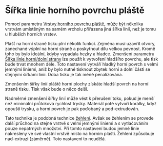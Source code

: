 Šířka linie horního povrchu pláště
====
Pomocí parametru [Vrstvy horního povrchu pláště](../shell/roofing_layer_count.md), může být několika vrstvám umístěným na samém vrcholu přiřazena jiná šířka linií, než je tomu u hlubších horních vrstev.

Plášť na horní straně tisku plní několik funkcí. Zejména musí uzavřít otvory, zanechané výplní na horní straně a poskytnout dílu velkou pevnost. Kromě toho by bylo ideální, kdyby vypadala hezky a hladce. Zmenšení parametru [Šířka linie horní/dolní strany](../resolution/skin_line_width.md) lze použít k vytvoření hladšího povrchu, ale tisk bude trvat mnohem déle. Toto nastavení vytváří hladký horní povrch s velmi jemnými liniemi, aniž by bylo nutné tisknout zbytek horní a dolní části se stejnými šířkami linií. Doba tisku je tak méně penalizována.

Zmenšením šířky linií pláště horní plochy získáte hladší povrch na horní straně tisku. Tisk však bude o něco delší.

Nadměrné zmenšení šířky linií může vést k přerušení toku, pokud je menší než minimální průtoková rychlost trysky. Materiál poté vytvoří korálky, když opouští trysku, a horní povrch je pak poďobaný a pod-extrudován.

Tato technika je podobná technice [žehlení](../shell/ironing_enabled.md). Avšak se žehlením se provede další průchod na stejné vrstvě s velmi jemnými liniemi a s vytlačováním pouze nepatrných množství. Při tomto nastavení budou jemné linie nakresleny ve své vlastní vrstvě místo na horním plášti. Žehlení způsobuje nad-extruzi (záměrně). Toto nastavení to neudělá.
